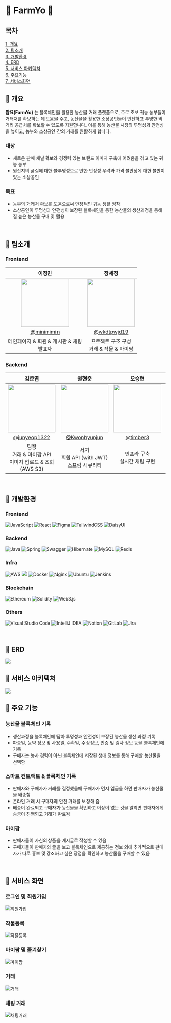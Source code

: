 # 🥕 FarmYo 🥕

## 목차

[1. 개요](#🌽-개요)
</br>
[2. 팀소개](#🍅-팀소개)
</br>
[3. 개발환경](#🫛-개발환경)
</br>
[4. ERD](#🥔-erd)
</br>
[5. 서비스 아키텍처](#🍠-서비스-아키텍처)
</br>
[6. 주요기능](#🥒-주요-기능)
</br>
[7. 서비스화면](#🥦-서비스-화면)

## 🌽 개요

**팜요(FarmYo)** 는 블록체인을 활용한 농산물 거래 플랫폼으로, 주로 초보 귀농 농부들이 거래처를 확보하는 데 도움을 주고, 농산물을 활용한 소상공인들이 안전하고 투명한 먹거리 공급처를 확보할 수 있도록 지원합니다. 이를 통해 농산물 시장의 투명성과 안전성을 높이고, 농부와 소상공인 간의 거래를 원활하게 합니다.

### 대상

- 새로운 판매 채널 확보와 경쟁력 있는 브랜드 이미지 구축에 어려움을 겪고 있는 귀농 농부
- 원산지의 품질에 대한 불투명성으로 인한 안정성 우려와 가격 불안정에 대한 불만이 있는 소상공인

### 목표

- 농부의 거래처 확보를 도움으로써 안정적인 귀농 생활 정착
- 소상공인이 투명성과 안전성이 보장된 블록체인을 통한 농산물의 생산과정을 통해 질 높은 농산물 구매 및 활용

</br>

## 🍅 팀소개

### Frontend

|                           이정민                            |                           장세정                           |
| :---------------------------------------------------------: | :--------------------------------------------------------: |
| <img src="assets/img/lee.webp" width="150" height="150"> | <img src="assets/img/jang.png" width="150" height="150"> |
|         [@minimimin](https://github.com/minimimin)          |        [@wkdtpwjd19](https://github.com/wkdtpwjd19)        |
|                       메인페이지 & 회원 & 게시판 & 채팅  </br> 발표자                     |                       프로젝트 구조 구성 </br> 거래 & 작물 & 마이팜                         |

### Backend

|                       김준엽                        |                        권현준                         |                       오승현                       |                      조현제                      |
| :-------------------------------------------------------: | :---------------------------------------------------------: | :--------------------------------------------------------: | :--------------------------------------------------------: |
| <img src="assets/img/kim.png" width="150" height="150"> | <img src="assets/img/kwon.jpeg" width="150" height="150"> | <img src="assets/img/oh.jpg" width="150" height="150"> | <img src="assets/img/jo.jpg" width="150" height="150"> |
|      [@junyeop1322](https://github.com/junyeop1322)       |       [@Kwonhyunjun](https://github.com/Kwonhyunjun)        |           [@timber3](https://github.com/timber3)           |           [@zziru95](https://github.com/zziru95)           |
|                        팀장 <br/> 거래 & 마이팜 API <br/> 이미지 업로드 & 조회(AWS S3)            |                           서기 <br/> 회원 API (with JWT)  <br/> 스프링 시큐리티                           |                 인프라 구축  </br> 실시간 채팅 구현                   |                    블록체인 (Solidity, FE, BE) <br/> 엔티티 설계 <br/> 게시물 & 작물 API                  |

</br>

## 🫛 개발환경

### Frontend

![JavaScript](https://img.shields.io/badge/javascript-%23323330.svg?style=for-the-badge&logo=javascript&logoColor=%23F7DF1E)
![React](https://img.shields.io/badge/react-%2320232a.svg?style=for-the-badge&logo=react&logoColor=%2361DAFB)
![Figma](https://img.shields.io/badge/figma-%23F24E1E.svg?style=for-the-badge&logo=figma&logoColor=white)
![TailwindCSS](https://img.shields.io/badge/tailwindcss-%2338B2AC.svg?style=for-the-badge&logo=tailwind-css&logoColor=white)
![DaisyUI](https://img.shields.io/badge/daisyui-5A0EF8?style=for-the-badge&logo=daisyui&logoColor=white)

### Backend

![Java](https://img.shields.io/badge/java-%23ED8B00.svg?style=for-the-badge&logo=openjdk&logoColor=white)
![Spring](https://img.shields.io/badge/spring-%236DB33F.svg?style=for-the-badge&logo=spring&logoColor=white)
![Swagger](https://img.shields.io/badge/-Swagger-%23Clojure?style=for-the-badge&logo=swagger&logoColor=white)
![Hibernate](https://img.shields.io/badge/Hibernate-59666C?style=for-the-badge&logo=Hibernate&logoColor=white)
![MySQL](https://img.shields.io/badge/mysql-4479A1.svg?style=for-the-badge&logo=mysql&logoColor=white)
![Redis](https://img.shields.io/badge/redis-%23DD0031.svg?style=for-the-badge&logo=redis&logoColor=white)

### Infra

![AWS](https://img.shields.io/badge/AWS-%23FF9900.svg?style=for-the-badge&logo=amazon-aws&logoColor=white)
<img src="https://img.shields.io/badge/Amazon%20S3-569A31?style=for-the-badge&logo=Amazon%20S3&logoColor=white">
![Docker](https://img.shields.io/badge/docker-%230db7ed.svg?style=for-the-badge&logo=docker&logoColor=white)
![Nginx](https://img.shields.io/badge/nginx-%23009639.svg?style=for-the-badge&logo=nginx&logoColor=white)
![Ubuntu](https://img.shields.io/badge/Ubuntu-E95420?style=for-the-badge&logo=ubuntu&logoColor=white)
![Jenkins](https://img.shields.io/badge/jenkins-%232C5263.svg?style=for-the-badge&logo=jenkins&logoColor=white)

### Blockchain

![Ethereum](https://img.shields.io/badge/Ethereum-3C3C3D?style=for-the-badge&logo=Ethereum&logoColor=white)
![Solidity](https://img.shields.io/badge/Solidity-%23363636.svg?style=for-the-badge&logo=solidity&logoColor=white)
![Web3.js](https://img.shields.io/badge/web3.js-F16822?style=for-the-badge&logo=web3.js&logoColor=white)

### Others

![Visual Studio Code](https://img.shields.io/badge/Visual%20Studio%20Code-0078d7.svg?style=for-the-badge&logo=visual-studio-code&logoColor=white)
![IntelliJ IDEA](https://img.shields.io/badge/IntelliJIDEA-000000.svg?style=for-the-badge&logo=intellij-idea&logoColor=white)
![Notion](https://img.shields.io/badge/Notion-%23000000.svg?style=for-the-badge&logo=notion&logoColor=white)
![GitLab](https://img.shields.io/badge/gitlab-%23181717.svg?style=for-the-badge&logo=gitlab&logoColor=white)
![Jira](https://img.shields.io/badge/jira-%230A0FFF.svg?style=for-the-badge&logo=jira&logoColor=white)

</br>

## 🥔 ERD
<img src="assets/img/erd.png">

</br>

## 🍠 서비스 아키텍처
<img src="assets/img/farmyo_Architecture.png">

</br>

## 🥒 주요 기능

### 농산물 블록체인 기록

- 생산과정을 블록체인에 담아 투명성과 안전성이 보장된 농산물 생산 과정 기록
- 파종일, 농약 정보 및 사용일, 수확일, 수상정보, 인증 및 검사 정보 등을 블록체인에 기록
- 구매자는 농사 경력이 아닌 블록체인에 저장된 생애 정보를 통해 구매할 농산물을 선택함

### 스마트 컨트랙트 & 블록체인 기록 

- 판매자와 구매자가 거래를 결정했을때 구매자가 먼저 입금을 하면 판매자가 농산물을 배송함
- 온라인 거래 시 구매자의 안전 거래를 보장해 줌
- 배송이 완료되고 구매자가 농산물을 확인하고 이상이 없는 것을 알리면 판매자에게 송금이 진행되고 거래가 완료됨

### 마이팜

- 판매자들이 자신의 상품을 게시글로 작성할 수 있음
- 구매자들이 판매자의 글을 보고 블록체인으로 제공하는 정보 외에 추가적으로 판매자가 따로 홍보 및 강조하고 싶은 장점을 확인하고 농산물을 구매할 수 있음

</br>

## 🥦 서비스 화면
### 로그인 및 회원가입

![회원가입](assets/gif/signup.gif)

### 작물등록

![작물등록](assets/gif/crop.gif)

### 마이팜 및 즐겨찾기

![마이팜](assets/gif/myfarm.gif)

### 거래

![거래](assets/gif/trade.gif)

### 채팅 거래

![채팅거래](assets/gif/chat.gif)